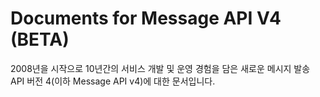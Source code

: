 # Documents for Message API V4 \(BETA\)

2008년을 시작으로 10년간의 서비스 개발 및 운영 경험을 담은 새로운 메시지 발송 API 버전 4\(이하 Message API v4\)에 대한 문서입니다.

